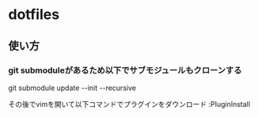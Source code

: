 # dotfiles
## 使い方
### git submoduleがあるため以下でサブモジュールもクローンする
git submodule update --init --recursive

その後でvimを開いて以下コマンドでプラグインをダウンロード
:PluginInstall


